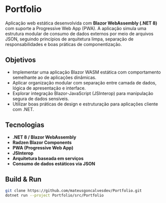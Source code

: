 # Portfolio

Aplicação web estática desenvolvida com **Blazor WebAssembly (.NET 8)** com suporte a Progressive Web App (PWA). A aplicação simula uma estrutura modular de consumo de dados externos por meio de arquivos JSON, seguindo princípios de arquitetura limpa, separação de responsabilidades e boas práticas de componentização.

## Objetivos

- Implementar uma aplicação Blazor WASM estática com comportamento semelhante ao de aplicações dinâmicas.
- Aplicar organização modular com separação entre camada de dados, lógica de apresentação e interface.
- Explorar integração Blazor-JavaScript (JSInterop) para manipulação segura de dados sensíveis.
- Utilizar boas práticas de design e estruturação para aplicações cliente com .NET.

## Tecnologias

- **.NET 8 / Blazor WebAssembly**
- **Radzen Blazor Components**
- **PWA (Progressive Web App)**
- **JSInterop**
- **Arquitetura baseada em serviços**
- **Consumo de dados estáticos via JSON**

## Build & Run

```bash
git clone https://github.com/mateusgoncalvesdev/Portfolio.git
dotnet run --project Portfolio/src/Portfolio
